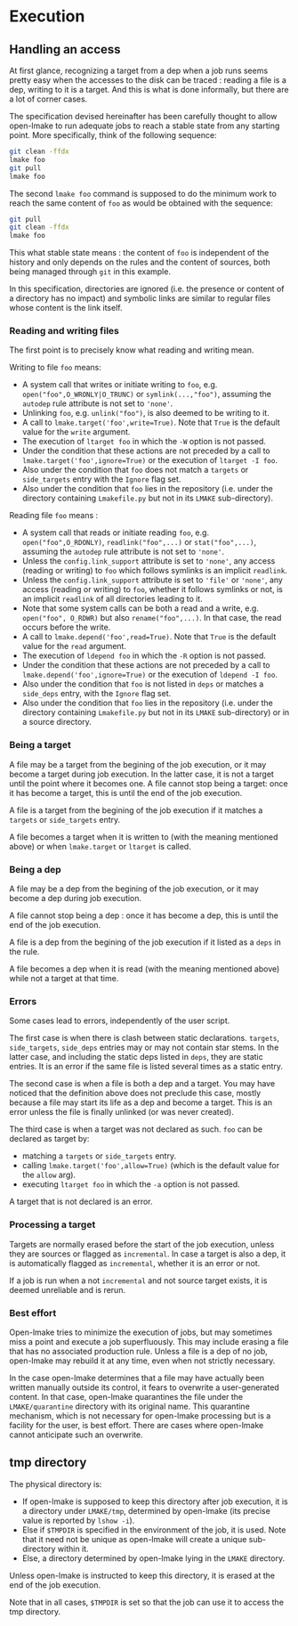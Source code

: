 <!-- This file is part of the open-lmake distribution (git@github.com:cesar-douady/open-lmake.git)-->
<!-- Copyright (c) 2023-2025 Doliam-->
<!-- This program is free software: you can redistribute/modify under the terms of the GPL-v3 (https://www.gnu.org/licenses/gpl-3.0.html).-->
<!-- This program is distributed WITHOUT ANY WARRANTY, without even the implied warranty of MERCHANTABILITY or FITNESS FOR A PARTICULAR PURPOSE.-->

# Execution

## Handling an access

At first glance, recognizing a target from a dep when a job runs seems pretty easy when the accesses to the disk can be traced : reading a file is a dep, writing to it is a target.
And this is what is done informally, but there are a lot of corner cases.

The specification devised hereinafter has been carefully thought to allow open-lmake to run adequate jobs to reach a stable state from any starting point.
More specifically, think of the following sequence:

```bash
git clean -ffdx
lmake foo
git pull
lmake foo
```

The second `lmake foo` command is supposed to do the minimum work to reach the same content of `foo` as would be obtained with the sequence:

```bash
git pull
git clean -ffdx
lmake foo
```

This what stable state means : the content of `foo` is independent of the history and only depends on the rules and the content of sources, both being managed through `git` in this example.

In this specification, directories are ignored (i.e. the presence or content of a directory has no impact) and symbolic links are similar to regular files whose content is the link itself.

### Reading and writing files

The first point is to precisely know what reading and writing mean.

Writing to file `foo` means:

- A system call that writes or initiate writing to `foo`, e.g. `open("foo",O_WRONLY|O_TRUNC)` or `symlink(...,"foo")`, assuming the `autodep` rule attribute is not set to `'none'`.
- Unlinking `foo`, e.g. `unlink("foo")`, is also deemed to be writing to it.
- A call to `lmake.target('foo',write=True)`. Note that `True` is the default value for the `write` argument.
- The execution of `ltarget foo` in which the `-W` option is not passed.
- Under the condition that these actions are not preceded by a call to `lmake.target('foo',ignore=True)` or the execution of `ltarget -I foo`.
- Also under the condition that `foo` does not match a `targets` or `side_targets` entry with the `Ignore` flag set.
- Also under the condition that `foo` lies in the repository (i.e. under the directory containing `Lmakefile.py` but not in its `LMAKE` sub-directory).

Reading file `foo` means :

- A system call that reads or initiate reading `foo`, e.g. `open("foo",O_RDONLY)`, `readlink("foo",...)` or `stat("foo",...)`,
  assuming the `autodep` rule attribute is not set to `'none'`.
- Unless the `config.link_support` attribute is set to `'none'`,
  any access (reading or writing) to `foo` which follows symlinks is an implicit `readlink`.
- Unless the `config.link_support` attribute is set to `'file'` or `'none'`,
  any access (reading or writing) to `foo`, whether it follows symlinks or not, is an implicit `readlink` of all directories leading to it.
- Note that some system calls can be both a read and a write, e.g. `open("foo", O_RDWR)` but also `rename("foo",...)`.
  In that case, the read occurs before the write.
- A call to `lmake.depend('foo',read=True)`. Note that `True` is the default value for the `read` argument.
- The execution of `ldepend foo` in which the `-R` option is not passed.
- Under the condition that these actions are not preceded by a call to `lmake.depend('foo',ignore=True)` or the execution of `ldepend -I foo`.
- Also under the condition that `foo` is not listed in `deps` or matches a `side_deps` entry, with the `Ignore` flag set.
- Also under the condition that `foo` lies in the repository (i.e. under the directory containing `Lmakefile.py` but not in its `LMAKE` sub-directory) or in a source directory.

### Being a target

A file may be a target from the begining of the job execution, or it may become a target during job execution.
In the latter case, it is not a target until the point where it becomes one.
A file cannot stop being a target: once it has become a target, this is until the end of the job execution.

A file is a target from the begining of the job execution if it matches a `targets` or `side_targets` entry.

A file becomes a target when it is written to (with the meaning mentioned above) or when `lmake.target` or `ltarget` is called.

### Being a dep

A file may be a dep from the begining of the job execution, or it may become a dep during job execution.

A file cannot stop being a dep : once it has become a dep, this is until the end of the job execution.

A file is a dep from the begining of the job execution if it listed as a `deps` in the rule.

A file becomes a dep when it is read (with the meaning mentioned above) while not a target at that time.

### Errors

Some cases lead to errors, independently of the user script.

The first case is when there is clash between static declarations.
`targets`, `side_targets`, `side_deps` entries may or may not contain star stems.
In the latter case, and including the static deps listed in `deps`, they are static entries.
It is an error if the same file is listed several times as a static entry.

The second case is when a file is both a dep and a target.
You may have noticed that the definition above does not preclude this case, mostly because a file may start its life as a dep and become a target.
This is an error unless the file is finally unlinked (or was never created).

The third case is when a target was not declared as such.
`foo` can be declared as target by:

- matching a `targets` or `side_targets` entry.
- calling `lmake.target('foo',allow=True)` (which is the default value for the `allow` arg).
- executing `ltarget foo` in which the `-a` option is not passed.

A target that is not declared is an error.

### Processing a target

Targets are normally erased before the start of the job execution, unless they are sources or flagged as `incremental`.
In case a target is also a dep, it is automatically flagged as `incremental`, whether it is an error or not.

If a job is run when a not `incremental` and not source target exists, it is deemed unreliable and is rerun.

### Best effort

Open-lmake tries to minimize the execution of jobs, but may sometimes miss a point and execute a job superfluously.
This may include erasing a file that has no associated production rule.
Unless a file is a dep of no job, open-lmake may rebuild it at any time, even when not strictly necessary.

In the case open-lmake determines that a file may have actually been written manually outside its control, it fears to overwrite a user-generated content.
In that case, open-lmake quarantines the file under the `LMAKE/quarantine` directory with its original name.
This quarantine mechanism, which is not necessary for open-lmake processing but is a facility for the user, is best effort.
There are cases where open-lmake cannot anticipate such an overwrite.

## tmp directory

The physical directory is:

- If open-lmake is supposed to keep this directory after job execution, it is a directory under `LMAKE/tmp`, determined by open-lmake (its precise value is reported by `lshow -i`).
- Else if `$TMPDIR` is specified in the environment of the job, it is used. Note that it need not be unique as open-lmake will create a unique sub-directory within it.
- Else, a directory determined by open-lmake lying in the `LMAKE` directory.


Unless open-lmake is instructed to keep this directory, it is erased at the end of the job execution.

Note that in all cases, `$TMPDIR` is set so that the job can use it to access the tmp directory.
